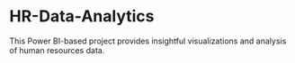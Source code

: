 # HR-Data-Analytics
This Power BI-based project provides insightful visualizations and analysis of human resources data. 
